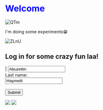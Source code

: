 <html>
<head>
<meta charset="UTF-8">
</head>
<body>

<h1 style="color:blue; ">Welcome</h1>
  
![QTm](https://user-images.githubusercontent.com/115560766/196667948-9152e7c5-f999-413a-b569-71318dd7dd81.gif)

<p>I'm doing some experiments&#128513;</p>

  
</body>
</html>

<html>
<body>
 

![ZLnU](https://user-images.githubusercontent.com/115560766/196643622-18feee5a-0b54-40fe-a23d-ebd51a9e2f91.gif)


<h2>Log in for some crazy fun laa!</h2>

<form action="https://helix-software.ro/demo/simple-snake-game/"> |
  <input type="text" id="fname" name="fname" value="Abuzettin"><br>
  <label for="lname">Last name:</label><br>
  <input type="text" id="lname" name="lname" value="Haşmetli"><br><br>
  <input type="submit" value="Submit">

  
</form> 

  
</body>
</html>

[![](https://img.shields.io/badge/github-blue?style=for-the-badge)](https://github.com/emreeng)
[![](https://img.shields.io/badge/linkedin-blueviolet?style=for-the-badge)](https://www.linkedin.com/in/emre-enginda%C4%9F-4072a9218/)
